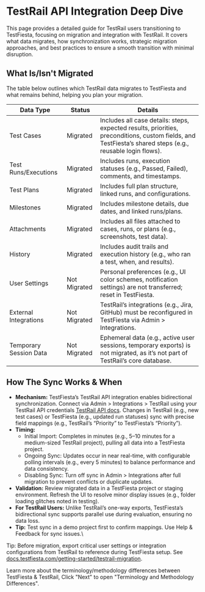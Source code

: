 # TestRail API Integration Deep Dive

This page provides a detailed guide for TestRail users transitioning to TestFiesta, focusing on migration and integration with TestRail. It covers what data migrates, how synchronization works, strategic migration approaches, and best practices to ensure a smooth transition with minimal disruption.

## What Is/Isn't Migrated

The table below outlines which TestRail data migrates to TestFiesta and what remains behind, helping you plan your migration.

| Data Type              | Status       | Details                                                                                                                                                        |
| ---------------------- | ------------ | -------------------------------------------------------------------------------------------------------------------------------------------------------------- |
| Test Cases             | Migrated     | &#xD;Includes all case details: steps, expected results, priorities, preconditions, custom fields, and TestFiesta’s shared steps (e.g., reusable login flows). |
| Test Runs/Executions   | Migrated     | Includes runs, execution statuses (e.g., Passed, Failed), comments, and timestamps.                                                                            |
| Test Plans             | Migrated     | Includes full plan structure, linked runs, and configurations.                                                                                                 |
| Milestones             | Migrated     | Includes milestone details, due dates, and linked runs/plans.                                                                                                  |
| Attachments            | Migrated     | Includes all files attached to cases, runs, or plans (e.g., screenshots, test data).                                                                           |
| History                | Migrated     | Includes audit trails and execution history (e.g., who ran a test, when, and results).                                                                         |
| User Settings          | Not Migrated | Personal preferences (e.g., UI color schemes, notification settings) are not transferred; reset in TestFiesta.                                                 |
| External Integrations  | Not Migrated | TestRail’s integrations (e.g., Jira, GitHub) must be reconfigured in TestFiesta via Admin > Integrations.                                                      |
| Temporary Session Data | Not Migrated | Ephemeral data (e.g., active user sessions, temporary exports) is not migrated, as it’s not part of TestRail’s core database.                                  |

## How The Sync Works & When

* **Mechanism:** TestFiesta’s TestRail API integration enables bidirectional synchronization. Connect via Admin > Integrations > TestRail using your TestRail API credentials [TestRail API docs](https://support.testrail.com/hc/en-us/articles/7076948376724-API-reference). Changes in TestRail (e.g., new test cases) or TestFiesta (e.g., updated run statuses) sync with precise field mappings (e.g., TestRail’s “Priority” to TestFiesta’s “Priority”).
* **Timing:**
  * Initial Import: Completes in minutes (e.g., 5–10 minutes for a medium-sized TestRail project), pulling all data into a TestFiesta project.
  * Ongoing Sync: Updates occur in near real-time, with configurable polling intervals (e.g., every 5 minutes) to balance performance and data consistency.
  * Disabling Sync: Turn off sync in Admin > Integrations after full migration to prevent conflicts or duplicate updates.
* **Validation:** Review migrated data in a TestFiesta project or staging environment. Refresh the UI to resolve minor display issues (e.g., folder loading glitches noted in testing).
* **For TestRail Users:** Unlike TestRail’s one-way exports, TestFiesta’s bidirectional sync supports parallel use during evaluation, ensuring no data loss.
* **Tip:** Test sync in a demo project first to confirm mappings. Use Help & Feedback for sync issues.\


Tip: Before migration, export critical user settings or integration configurations from TestRail to reference during TestFiesta setup. See [docs.testfiesta.com/getting-started/testrail-migration](https://docs.testfiesta.com/getting-started/testrail-migration).

Learn more about the terminology/methodology differences between TestFiesta & TestRail, Click "Next" to open "Terminology and Methodology Differences".
